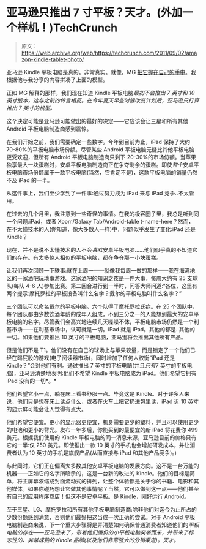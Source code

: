 # 亚马逊只推出 7 寸平板？天才。(外加一个样机！)TechCrunch

> 原文：<https://web.archive.org/web/https://techcrunch.com/2011/09/02/amazon-kindle-tablet-photo/>

亚马逊 Kindle 平板电脑是真的。非常真实。就像，MG [把它握在自己的手中](https://web.archive.org/web/20230203150258/https://techcrunch.com/2011/09/02/amazon-kindle-tablet/)。我根据他与我分享的内容拼凑了上面的模型。

正如 MG 解释的那样，我们现在知道 Kindle 平板电脑*最初不会推出 7 英寸和 10 英寸版本，这与之前的传言相反。在今年夏天早些时候改变计划后，亚马逊只打算推出 7 英寸的机型。*

这个决定可能是亚马逊可能做出的最好的决定——它应该会让三星和所有其他 Android 平板电脑制造商感到震惊。

在我们开始之前，我们需要确定一些数字。今年到目前为止，iPad 保持了大约 70-80%的平板电脑市场份额。尽管某些 Android 平板电脑无疑比其他平板电脑更受欢迎，但所有 Android 平板电脑制造商只剩下 20-30%的市场份额。当苹果独享最大一块蛋糕时，安卓平板电脑制造商正在争夺剩余的蛋糕。即使*整个*安卓平板电脑市场份额属于一款平板电脑(当然，它肯定不是)，这款平板电脑的销量仍然不及 iPad 的一半。

从这件事上，我们至少学到了一件事:通过努力成为 iPad 来与 iPad 竞争..不太管用。

在过去的几个月里，我注意到一些奇怪的事情。在我的极客圈子里，我总是听到同一个问题:iPad，或者 Xoom/Galaxy Tab/Android-table t-name-here？然而，在不太懂技术的人(你知道，像大多数人一样)中，问题似乎发生了变化:iPad 还是 Kindle？

现在，并不是说不太懂技术的人不会*喜欢*安卓平板电脑……他们似乎真的不知道它们的存在。有太多惊人相似的平板电脑，都在争夺那一小块蛋糕。

让我们再次回顾一下轶事:就在上周一——就像我每周一做的那样——我在海湾地区的一家酒吧玩琐事游戏。这家酒吧的知识之夜是一件大事，每周大约有 25 支球队(每队 4-6 人)参加比赛。第二回合进行到一半时，问答大师问道:“各位，这里有两个提示:摩托罗拉的平板设备叫什么名字？戴尔的平板电脑叫什么名字？”

三个团队可以命名戴尔的平板电脑。六个队得了摩托罗拉氏症。在 25 个团队中，每个团队都由少数饮酒年龄的成年人组成，不到三分之一的人能想到最大的安卓平板电脑的名字。尽管我们会高兴地连续几天喋喋不休，平板电脑市场仍然是一个利基市场——在利基市场中，认可就是一切。iPad 就是 iPad。其他的都是..其他的一切。如果他们要推出 10 英寸的平板电脑，亚马逊将会推出其他所有产品。

但是他们不是 T1。他们没有在自己的球场上与苹果较量，而是锁定了一个他们已经在踢屁股的游戏(电子阅读器市场)，同时增加了任何人权衡“iPad 还是 Kindle？”会对他们有利。通过推出 7 英寸的平板电脑(并且*只有*7 英寸的平板电脑)，亚马逊清楚地表明:他们不希望 Kindle 平板电脑成为 iPad。他们希望它拥有 iPad 没有的一切*。*

他们希望它小一点，躺在床上看书舒服一点。毕竟这是 Kindle。对于许多人来说，他们只是想在床上读点什么，或者在火车上把它扔进包里读，iPad 近 10 英寸的显示屏可能会让人觉得有点大。

他们希望它便宜。更小的显示器更便宜，机身需要更少的塑料，并且可以使用更少的电池和更小的背光。发布一年多后，你能买到的最便宜的新 iPad 将花费你 499 美元。根据我们使用的 Kindle 平板电脑的同一消息来源，亚马逊目前的价格只有它的一半:仅 250 美元。即使推出一款 10 英寸的手机也会增加研发成本，并让消费者认为 10 英寸的手机是旗舰产品(从而直接与 iPad 和其他产品竞争)。)

与此同时，它们正在偏离大多数其他安卓平板电脑的发展方向。这不是一台万能的机器——正如它的名字所暗示的，这是一台新的改进的 Kindle。他们的目标是简单，将主屏幕浓缩成封面流动式的排列，让整个体验都是关于你的书籍、电影和其他媒体。如果你碰巧想让它做其他事情呢？当然，它可以做到这一点——他们甚至有自己的应用程序商店！但这不是安卓平板。是 Kindle，刚好运行 Android。

至于三星、LG、摩托罗拉和所有其他平板电脑制造商:除非他们对迄今为止所占的少数份额感到满意，否则他们最好把这当成一次正确的尝试。对于 Android 平板电脑制造商来说，下一个重大步骤将是弄清楚如何确保普通消费者知道他们的*平板电脑的存在——亚马逊来了，带着他们廉价的小平板电脑突袭而来，并带来了标志性的、非常成熟的 Kindle 品牌(以及他们非常强大的分销渠道)。天才。*